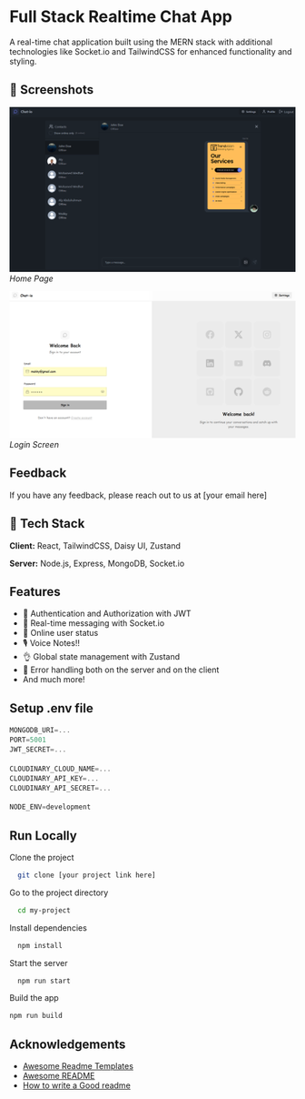 # Full Stack Realtime Chat App

A real-time chat application built using the MERN stack with additional technologies like Socket.io and TailwindCSS for enhanced functionality and styling.

## 📸 Screenshots

![App Screenshot 1](/assets/screenshot1.png)
_Home Page_

![App Screenshot 2](/assets/screenshot2.png)
_Login Screen_

## Feedback

If you have any feedback, please reach out to us at [your email here]

## 🌟 Tech Stack

**Client:** React, TailwindCSS, Daisy UI, Zustand

**Server:** Node.js, Express, MongoDB, Socket.io

## Features

- 🎃 Authentication and Authorization with JWT
- 👾 Real-time messaging with Socket.io
- 🚀 Online user status
- 🎙️ Voice Notes!!
- 👌 Global state management with Zustand
- 🐞 Error handling both on the server and on the client
- And much more!

## Setup .env file

```js
MONGODB_URI=...
PORT=5001
JWT_SECRET=...

CLOUDINARY_CLOUD_NAME=...
CLOUDINARY_API_KEY=...
CLOUDINARY_API_SECRET=...

NODE_ENV=development
```


## Run Locally

Clone the project

```bash
  git clone [your project link here]
```

Go to the project directory

```bash
  cd my-project
```

Install dependencies

```bash
  npm install
```

Start the server

```bash
  npm run start
```

Build the app

```bash
npm run build
```

## Acknowledgements

- [Awesome Readme Templates](https://awesomeopensource.com/project/elangosundar/awesome-README-templates)
- [Awesome README](https://github.com/matiassingers/awesome-readme)
- [How to write a Good readme](https://bulldogjob.com/news/449-how-to-write-a-good-readme-for-your-github-project)

